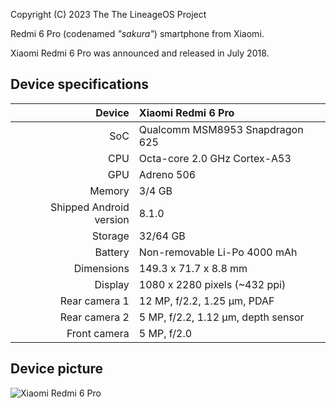 Copyright (C) 2023 The The LineageOS Project

Redmi 6 Pro (codenamed _"sakura"_) smartphone from Xiaomi.

Xiaomi Redmi 6 Pro was announced and released in July 2018.

## Device specifications

| Device       | Xiaomi Redmi 6 Pro                              |
| -----------: | :---------------------------------------------- |
| SoC          | Qualcomm MSM8953 Snapdragon 625                 |
| CPU          | Octa-core 2.0 GHz Cortex-A53                    |
| GPU          | Adreno 506                                      |
| Memory       | 3/4 GB                                          |
| Shipped Android version | 8.1.0                                |
| Storage      | 32/64 GB                                        |
| Battery      | Non-removable Li-Po 4000 mAh                    |
| Dimensions   | 149.3 x 71.7 x 8.8 mm                           |
| Display      | 1080 x 2280 pixels (~432 ppi)                   |
| Rear camera 1 | 12 MP, f/2.2, 1.25 μm, PDAF                    |
| Rear camera 2 | 5 MP, f/2.2, 1.12 μm, depth sensor             |
| Front camera | 5 MP, f/2.0                                     |

## Device picture

![Xiaomi Redmi 6 Pro](https://i01.appmifile.com/webfile/globalimg/7/837ABAFC-3F64-B2D6-CC34-AE70DEEA9704.png "Xiaomi Redmi 6 Pro")
